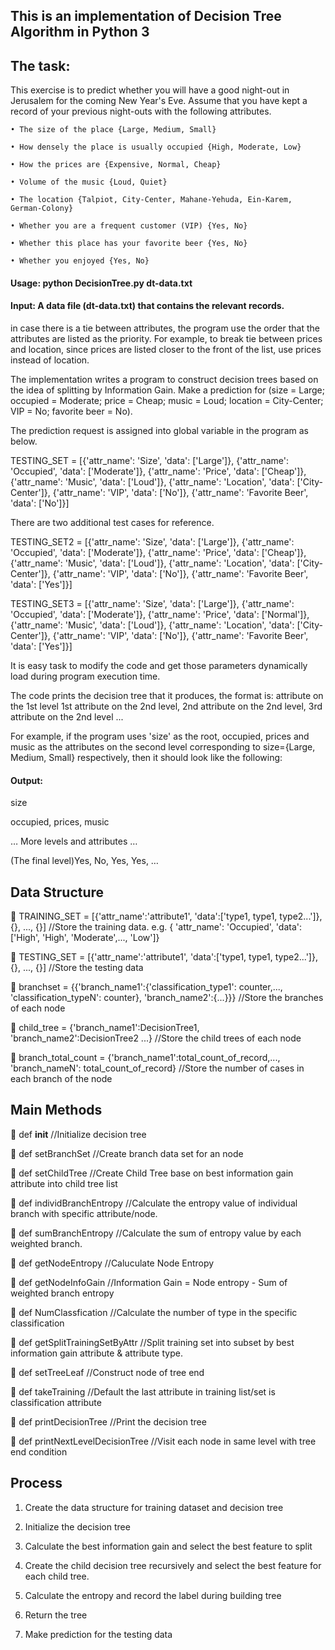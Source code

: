 ## This is an implementation of Decision Tree Algorithm in Python 3

## The task:

This exercise is to predict whether you will have a good night-out in Jerusalem for the coming New Year's Eve. 
Assume that you have kept a record of your previous night-outs with the following attributes. 

	• The size of the place {Large, Medium, Small}
	
	• How densely the place is usually occupied {High, Moderate, Low} 
	
	• How the prices are {Expensive, Normal, Cheap} 
	
	• Volume of the music {Loud, Quiet} 
	
	• The location {Talpiot, City-Center, Mahane-Yehuda, Ein-Karem, German-Colony}
	
	• Whether you are a frequent customer (VIP) {Yes, No} 
	
	• Whether this place has your favorite beer {Yes, No} 
	
	• Whether you enjoyed {Yes, No}

#### Usage: python DecisionTree.py dt-data.txt	

#### Input: A data file (dt-data.txt) that contains the relevant records.

in case there is a tie between attributes, the program use the order that the attributes are listed as the priority. 
For example, to break tie between prices and location, since prices are listed closer to the front of the list, use prices instead of location. 

The implementation writes a program to construct decision trees based on the idea of splitting by Information Gain. 
Make a prediction for (size = Large; occupied = Moderate; price = Cheap; music = Loud; location = City-Center; VIP = No; favorite beer = No).


The prediction request is assigned into global variable in the program as below.

TESTING_SET = [{'attr_name': 'Size', 'data': ['Large']}, {'attr_name': 'Occupied', 'data': ['Moderate']}, {'attr_name': 'Price', 'data': ['Cheap']}, {'attr_name': 'Music', 'data': ['Loud']}, {'attr_name': 'Location', 'data': ['City-Center']}, {'attr_name': 'VIP', 'data': ['No']}, {'attr_name': 'Favorite Beer', 'data': ['No']}]

There are two additional test cases for reference.


TESTING_SET2 = [{'attr_name': 'Size', 'data': ['Large']}, {'attr_name': 'Occupied', 'data': ['Moderate']}, {'attr_name': 'Price', 'data': ['Cheap']}, {'attr_name': 'Music', 'data': ['Loud']}, {'attr_name': 'Location', 'data': ['City-Center']}, {'attr_name': 'VIP', 'data': ['No']}, {'attr_name': 'Favorite Beer', 'data': ['Yes']}]


TESTING_SET3 = [{'attr_name': 'Size', 'data': ['Large']}, {'attr_name': 'Occupied', 'data': ['Moderate']}, {'attr_name': 'Price', 'data': ['Normal']}, {'attr_name': 'Music', 'data': ['Loud']}, {'attr_name': 'Location', 'data': ['City-Center']}, {'attr_name': 'VIP', 'data': ['No']}, {'attr_name': 'Favorite Beer', 'data': ['Yes']}]

It is easy task to modify the code and get those parameters dynamically load during program execution time.

The code prints the decision tree that it produces, the format is:
attribute on the 1st level
1st attribute on the 2nd level, 2nd attribute on the 2nd level, 3rd attribute on the 2nd level ...

For example, if the program uses 'size' as the root, occupied, prices and music as the attributes on the second level corresponding to size={Large, Medium, Small} respectively, then it should look like the following:

#### Output:

size 

occupied, prices, music

… More levels and attributes … 

(The final level)Yes, No, Yes, Yes, …


## Data Structure

	TRAINING_SET = [{'attr_name':'attribute1', 'data':['type1, type1, type2...']}, {}, ..., {}]  //Store the training data. e.g. { 'attr_name': 'Occupied', 'data': ['High', 'High', 'Moderate',..., 'Low']}

	TESTING_SET = [{'attr_name':'attribute1', 'data':['type1, type1, type2...']}, {}, ..., {}]  //Store the testing data

	branchset = {{'branch_name1':{'classification_type1': counter,..., 'classification_typeN': counter}, 'branch_name2':{...}}}  //Store the branches of each node

	child_tree = {'branch_name1':DecisionTree1, 'branch_name2':DecisionTree2 ...}  //Store the child trees of each node

	branch_total_count = {'branch_name1':total_count_of_record,..., 'branch_nameN': total_count_of_record}  //Store the number of cases in each branch of the node


## Main Methods

	def __init__  //Initialize decision tree

	def setBranchSet  //Create branch data set for an node

	def setChildTree  //Create Child Tree base on best information gain attribute into child tree list

	def individBranchEntropy  //Calculate the entropy value of individual branch with specific attribute/node. 

	def sumBranchEntropy  //Calculate the sum of entropy value by each weighted branch.

	def getNodeEntropy  //Caluculate Node Entropy

	def getNodeInfoGain  //Information Gain = Node entropy - Sum of weighted branch entropy

	def NumClassfication   //Calculate the number of type in the specific classification

	def getSplitTrainingSetByAttr  //Split training set into subset by best information gain attribute & attribute type. 

	def setTreeLeaf  //Construct node of tree end

	def takeTraining  //Default the last attribute in training list/set is classification attribute

	def printDecisionTree  //Print the decision tree

	def printNextLevelDecisionTree  //Visit each node in same level with tree end condition


## Process

  1. Create the data structure for training dataset and decision tree

  2. Initialize the decision tree

  3. Calculate the best information gain and select the best feature to split

  4. Create the child decision tree recursively and select the best feature for each child tree.

  5. Calculate the entropy and record the label during building tree

  6. Return the tree

  7. Make prediction for the testing data


